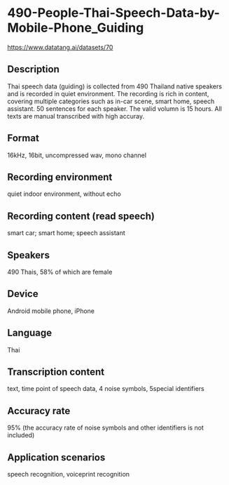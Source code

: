 # 490-People-Thai-Speech-Data-by-Mobile-Phone_Guiding
https://www.datatang.ai/datasets/70

## Description
Thai speech data (guiding) is collected from 490 Thailand native speakers and is recorded in quiet environment. The recording is rich in content, covering multiple categories such as in-car scene, smart home, speech assistant. 50 sentences for each speaker. The valid volumn is 15 hours. All texts are manual transcribed with high accuray.

## Format
16kHz, 16bit, uncompressed wav, mono channel

## Recording environment
quiet indoor environment, without echo

## Recording content (read speech)
smart car; smart home; speech assistant

## Speakers
490 Thais, 58% of which are female

## Device
Android mobile phone, iPhone

## Language
Thai

## Transcription content
text, time point of speech data, 4 noise symbols, 5special identifiers

## Accuracy rate
95% (the accuracy rate of noise symbols and other identifiers is not included)

## Application scenarios
speech recognition, voiceprint recognition
